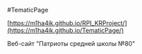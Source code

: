 #TematicPage

[https://m1ha4ik.github.io/RPI_KRProject/](https://m1ha4ik.github.io/TematicPage/)

Веб-сайт "Патриоты средней школы №80"
